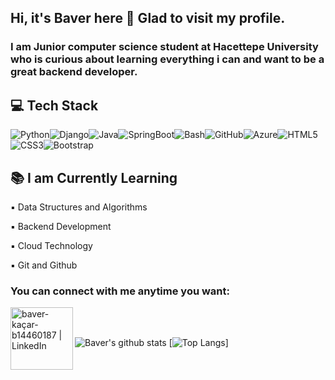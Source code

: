 ## Hi, it's Baver here 👋 Glad to visit my profile.

### I am Junior computer science student at Hacettepe University who is curious about learning everything i can and want to be a great backend developer.

## 💻 Tech Stack 
    
![Python](https://img.shields.io/badge/-Python-8fcfd1?style=plastic&logo=Python)![Django](https://img.shields.io/badge/-Django-092E20?style=plastic&logo=Django)![Java](https://img.shields.io/badge/-java-3f4441?style=plastic&logo=java)![SpringBoot](https://img.shields.io/badge/-Spring-3f4441?style=plastic&logo=Spring)![Bash](https://img.shields.io/badge/-Bash%20Script-333333?style=flat&logo=GNU-Bash&logoColor=white)![GitHub](https://img.shields.io/badge/-GitHub-181717?style=plastic&logo=github)![Azure](https://img.shields.io/badge/Microsoft%20Azure-blue?style=plastic&logo=microsoft-azure)![HTML5](https://img.shields.io/badge/-HTML5-E34F26?style=plastic&logo=html5&logoColor=white)![CSS3](https://img.shields.io/badge/-CSS3-1572B6?style=plastic&logo=css3)![Bootstrap](https://img.shields.io/badge/-Bootstrap-563D7C?style=plastic&logo=bootstrap)
    
## 📚 I am Currently Learning

▪️ Data Structures and Algorithms

▪️ Backend Development
   
▪️ Cloud Technology
    
▪️ Git and Github
 

 ### You can connect with me anytime you want:
<a href="https://www.linkedin.com/in/baver-ka%C3%A7ar-b14460187/">
  <img align="left" alt="baver-kaçar-b14460187 | LinkedIn" width="100px" src="https://img.shields.io/badge/-LinkedIn-blue?style=flat&logo=Linkedin&logoColor=white" />
</a>
  
</a> 

<br>
<br>



![Baver's github stats](https://github-readme-stats.vercel.app/api?username=baverkacar&show_icons=true&theme=tokyonight)
[![Top Langs](https://github-readme-stats.vercel.app/api/top-langs/?username=baverkacar&show_icons=true&theme=tokyonight)]

